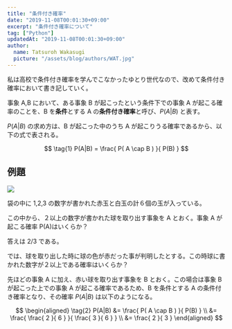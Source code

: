 ```yaml
---
title: "条件付き確率"
date: "2019-11-08T00:01:30+09:00"
excerpt: "条件付き確率について"
tag: ["Python"]
updatedAt: "2019-11-08T00:01:30+09:00"
author:
  name: Tatsuroh Wakasugi
  picture: "/assets/blog/authors/WAT.jpg"
---
```


私は高校で条件付き確率を学んでこなかったゆとり世代なので、改めて条件付き確率において書き記していく。

事象 A,B において、ある事象 B が起こったという条件下での事象 A が起こる確率のことを、B を**条件**とする A の**条件付き確率**と呼び、$P(A|B)$ と表す。

$P(A|B)$ の求め方は、B が起こった中のうち A が起こりうる確率であるから、以下の式で表される。

$$
\tag{1}  P(A|B) = \frac{ P( A \cap B ) }{ P(B) }
$$

## 例題

![](/assets/note/programming/201_math/2012_probability/conditional_probability1.png)

袋の中に 1,2,3 の数字が書かれた赤玉と白玉の計６個の玉が入っている。

この中から、２以上の数字が書かれた球を取り出す事象を A とおく。事象 A が起こる確率 P(A)はいくらか？

答えは 2/3 である。

では、球を取り出した時に球の色が赤だった事が判明したとする。この時球に書かれた数字が２以上である確率はいくらか？

先ほどの事象 A に加え、赤い球を取り出す事象を B とおく。この場合は事象 B が起こった上での事象 A が起こる確率であるため、B を条件とする A の条件付き確率となり、その確率 $P(A|B)$ は以下のようになる。

$$
\begin{aligned}
\tag{2}  P(A|B) &= \frac{ P( A \cap B ) }{ P(B) } \\
                &= \frac{ \frac{ 2 }{ 6 } }{ \frac{ 3 }{ 6 } } \\
                &= \frac{ 2 }{ 3 }
\end{aligned}
$$
